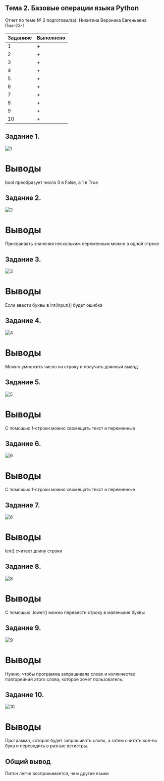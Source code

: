 ## Тема 2. Базовые операции языка Python
Отчет по теме № 2 подготовил(а):
Никитина Вероника Евгеньевна
Пиэ-23-1

| Заданияе | Выполнено |
|-----------|-----------|
| 1         | +         |
| 2         | +         |
| 3         | +         |
| 4         | +         |
| 5         | +         |
| 6         | +         |
| 7         | +         |
| 8         | +         |
| 9         | +         |
| 10         | +         |

## Задание 1. 
![1](images/1.png)
# Выводы  
bool преобразует число 0 в False, а 1 в True

## Задание 2. 
![2](images/2.png)
# Выводы  
Присваивать значения нескольким переменным можно в одной строке

## Задание 3. 
![3](images/3.png)
# Выводы  
Если ввести буквы в int(input()) будет ошибка

## Задание 4. 
![4](images/4.png)
# Выводы  
Можно умножить число на строку и получить длинный вывод

## Задание 5. 
![5](images/5.png)
# Выводы  
С помощью f-строки можно свомещать текст и переменные

## Задание 6. 
![6](images/6.png)
# Выводы  
С помощью f-строки можно свомещать текст и переменные

## Задание 7. 
![6](images/7.png)
# Выводы  
len() считает длину строки

## Задание 8. 
![8](images/8.png)
# Выводы
С помощью .lower() можно перевести строку в маленькие буквы

## Задание 9. 
![9](images/9.png)
# Выводы
Нужно, чтобы программа запрашивала слово и колличество повторейний этого слова, которое хочет пользователь.

## Задание 10. 
![10](images/10.png)
# Выводы
Программа, которая будет запрашивать слово, а затем считать кол-во букв и переводить в разные регистры.

## Общий вывод
Питон легче воспринимается, чем другие языки
